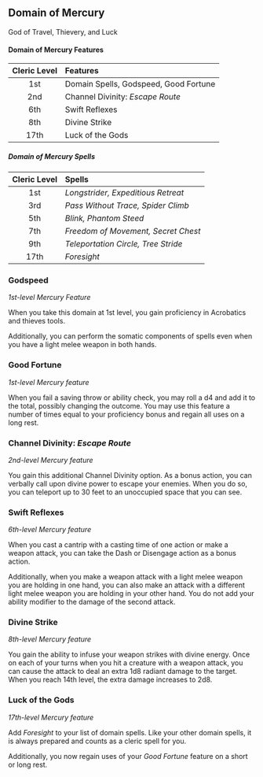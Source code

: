 ## Domain of Mercury

God of Travel, Thievery, and Luck

#### Domain of Mercury Features

| Cleric Level | Features                              |
| :----------: | :------------------------------------ |
|     1st      | Domain Spells, Godspeed, Good Fortune |
|     2nd      | Channel Divinity: _Escape Route_      |
|     6th      | Swift Reflexes                        |
|     8th      | Divine Strike                         |
|     17th     | Luck of the Gods                      |

##### Domain of Mercury Spells

| Cleric Level | Spells                                    |
| :----------: | :---------------------------------------- |
|     1st      | _Longstrider, Expeditious Retreat_        |
|     3rd      | _Pass Without Trace, Spider Climb_        |
|     5th      | _Blink, Phantom Steed_                    |
|     7th      | _Freedom of Movement, Secret Chest_       |
|     9th      | _Teleportation Circle, Tree Stride_       |
|     17th     | _Foresight_                               |

### Godspeed

_1st-level Mercury Feature_

When you take this domain at 1st level, you gain proficiency in Acrobatics and thieves tools.

Additionally, you can perform the somatic components of spells even when you have a light melee weapon in both hands. 

### Good Fortune

_1st-level Mercury feature_

When you fail a saving throw or ability check, you may roll a d4 and add it to the total, possibly changing the outcome. You may use this feature a number of times equal to your proficiency bonus and regain all uses on a long rest.

### Channel Divinity: _Escape Route_

_2nd-level Mercury feature_

You gain this additional Channel Divinity option. As a bonus action, you can verbally call upon divine power to escape your enemies. When you do so, you can teleport up to 30 feet to an unoccupied space that you can see.

### Swift Reflexes

_6th-level Mercury feature_

When you cast a cantrip with a casting time of one action or make a weapon attack, you can take the Dash or Disengage action as a bonus action.

Additionally, when you make a weapon attack with a light melee weapon you are holding in one hand, you can also make an attack with a different light melee weapon you are holding in your other hand. You do not add your ability modifier to the damage of the second attack.

### Divine Strike

_8th-level Mercury feature_

You gain the ability to infuse your weapon strikes with divine energy. Once on each of your turns when you hit a creature with a weapon attack, you can cause the attack to deal an extra 1d8 radiant damage to the target. When you reach 14th level, the extra damage increases to 2d8.

### Luck of the Gods

_17th-level Mercury feature_

Add _Foresight_ to your list of domain spells. Like your other domain spells, it is always prepared and counts as a cleric spell for you.

Additionally, you now regain uses of your _Good Fortune_ feature on a short or long rest.
